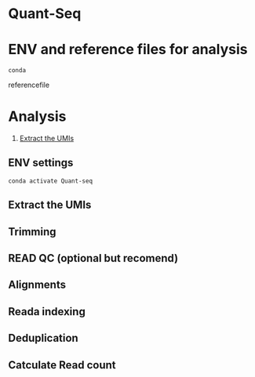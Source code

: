 # Quant-Seq

# ENV and reference files for analysis
```
conda
```

referencefile

# Analysis

1. [Extract the UMIs](#Extract-the-UMIs)
## ENV settings
```
conda activate Quant-seq
```


## Extract the UMIs


## Trimming 

## READ QC (optional but recomend)


## Alignments


## Reada indexing


## Deduplication


## Catculate Read count
